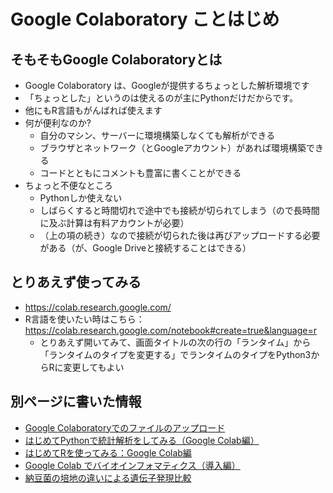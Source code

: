 # Google Colaboratory ことはじめ

## そもそもGoogle Colaboratoryとは
* Google Colaboratory は、Googleが提供するちょっとした解析環境です
* 「ちょっとした」というのは使えるのが主にPythonだけだからです。
* 他にもR言語もがんばれば使えます
* 何が便利なのか?
  * 自分のマシン、サーバーに環境構築しなくても解析ができる
  * ブラウザとネットワーク（とGoogleアカウント）があれば環境構築できる
  * コードとともにコメントも豊富に書くことができる
* ちょっと不便なところ
  * Pythonしか使えない
  * しばらくすると時間切れで途中でも接続が切られてしまう（ので長時間に及ぶ計算は有料アカウントが必要）
  * （上の項の続き）なので接続が切られた後は再びアップロードする必要がある（が、Google Driveと接続することはできる）

## とりあえず使ってみる
* https://colab.research.google.com/
* R言語を使いたい時はこちら：https://colab.research.google.com/notebook#create=true&language=r
  * とりあえず開いてみて、画面タイトルの次の行の「ランタイム」から「ランタイムのタイプを変更する」でランタイムのタイプをPython3からRに変更してもよい

## 別ページに書いた情報
* [Google Colaboratoryでのファイルのアップロード](../misc/ColabUploadFile.md)
* [はじめてPythonで統計解析をしてみる（Google Colab編）](../biostats/beginningColab/startPython_GColab.ipynb)
* [はじめてRを使ってみる：Google Colab編](../biostats/beginningColab/startR_GColab.ipynb)
* [Google Colab でバイオインフォマティクス（導入編）](../biopython/arrangeNuc.ipynb)
* [納豆菌の培地の違いによる遺伝子発現比較](../biostats/exp_natto)



